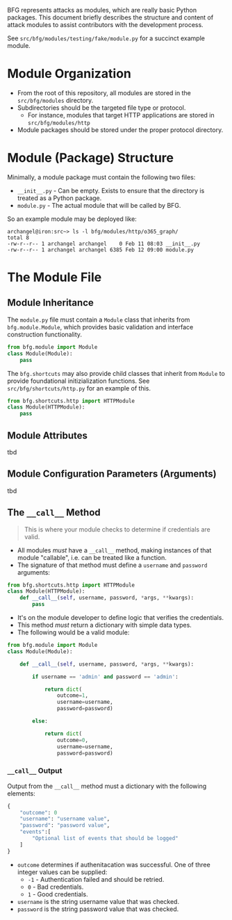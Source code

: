 BFG represents attacks as modules, which are really basic Python packages.
This document briefly describes the structure and content of attack modules
to assist contributors with the development process.

See `src/bfg/modules/testing/fake/module.py` for a succinct example module.

# Module Organization

- From the root of this repository, all modules are stored in the
`src/bfg/modules` directory.
- Subdirectories should be the targeted file type or protocol.
  - For instance, modules that target HTTP applications are stored
    in `src/bfg/modules/http`
- Module packages should be stored under the proper protocol directory.

# Module (Package) Structure

Minimally, a module package must contain the following two files:

- `__init__.py` - Can be empty. Exists to ensure that the directory is
  treated as a Python package.
- `module.py` - The actual module that will be called by BFG.

So an example module may be deployed like:

```
archangel@iron:src~> ls -l bfg/modules/http/o365_graph/
total 8
-rw-r--r-- 1 archangel archangel    0 Feb 11 08:03 __init__.py
-rw-r--r-- 1 archangel archangel 6385 Feb 12 09:00 module.py
```

# The Module File

## Module Inheritance

The `module.py` file must contain a `Module` class that inherits
from `bfg.module.Module`, which provides basic validation and
interface construction functionality.

```python
from bfg.module import Module
class Module(Module):
	pass
```

The `bfg.shortcuts` may also provide child classes that inherit
from `Module` to provide foundational initizialization functions.
See `src/bfg/shortcuts/http.py` for an example of this.

```python
from bfg.shortcuts.http import HTTPModule
class Module(HTTPModule):
    pass
```

## Module Attributes

tbd

## Module Configuration Parameters (Arguments)

tbd

## The `__call__` Method

> This is where your module checks to determine if credentials are
valid.

- All modules _must_ have a `__call__` method, making instances of
  that module "callable", i.e. can be treated like a function.
- The signature of that method must define a `username` and `password`
  arguments:

```python
from bfg.shortcuts.http import HTTPModule
class Module(HTTPModule):
	def __call__(self, username, password, *args, **kwargs):
		pass
```

- It's on the module developer to define logic that verifies the
  credentials.
- This method _must_ return a dictionary with simple data types.
- The following would be a valid module:

```python
from bfg.module import Module
class Module(Module):

	def __call__(self, username, password, *args, **kwargs):

		if username == 'admin' and password == 'admin':

			return dict(
				outcome=1,
				username=username,
				password=password)

		else:

			return dict(
				outcome=0,
				username=username,
				password=password)
```

### `__call__` Output

Output from the `__call__` method must a dictionary with the following
elements:

```python
{
	"outcome": 0
	"username": "username value",
	"password": "password value",
	"events":[
		"Optional list of events that should be logged"
	]
}
```

- `outcome` determines if authenitacation was successful. One of three
  integer values can be supplied:
  - `-1` - Authentication failed and should be retried.
  - `0`  - Bad credentials.
  - `1`  - Good credentials.
- `username` is the string username value that was checked.
- `password` is the string password value that was checked.
